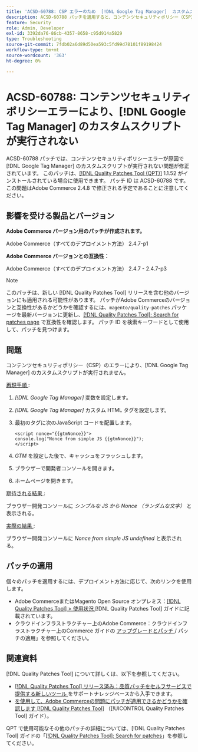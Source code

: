 ```yaml
---
title: 'ACSD-60788: CSP エラーのため  [!DNL Google Tag Manager]  カスタムスクリプトが実行されない'
description: ACSD-60788 パッチを適用すると、コンテンツセキュリティポリシー（CSP）のエラーが原因で  [!DNL Google Tag Manager]  のカスタムスクリプトが実行されないAdobe Commerceの問題を修正できます。
feature: Security
role: Admin, Developer
exl-id: 3392da76-86cb-4357-8658-c95d914a5829
type: Troubleshooting
source-git-commit: 7fdb02a6d89d50ea593c5fd99d78101f89198424
workflow-type: tm+mt
source-wordcount: '363'
ht-degree: 0%

---
```


# ACSD-60788: コンテンツセキュリティポリシーエラーにより、[!DNL Google Tag Manager] のカスタムスクリプトが実行されない

ACSD-60788 パッチでは、コンテンツセキュリティポリシーエラーが原因で [!DNL Google Tag Manager] のカスタムスクリプトが実行されない問題が修正されています。 このパッチは、[[!DNL Quality Patches Tool (QPT)]](https://experienceleague.adobe.com/en/docs/commerce-operations/tools/quality-patches-tool/quality-patches-tool-to-self-serve-quality-patches) 1.1.52 がインストールされている場合に使用できます。 パッチ ID は ACSD-60788 です。 この問題はAdobe Commerce 2.4.8 で修正される予定であることに注意してください。

## 影響を受ける製品とバージョン

**Adobe Commerce バージョン用のパッチが作成されます。**

Adobe Commerce（すべてのデプロイメント方法） 2.4.7-p1

**Adobe Commerce バージョンとの互換性：**

Adobe Commerce（すべてのデプロイメント方法） 2.4.7 - 2.4.7-p3

>[!NOTE]
>
>このパッチは、新しい [!DNL Quality Patches Tool] リリースを含む他のバージョンにも適用される可能性があります。 パッチがAdobe Commerceのバージョンと互換性があるかどうかを確認するには、`magento/quality-patches` パッケージを最新バージョンに更新し、[[!DNL Quality Patches Tool]: Search for patches page](https://experienceleague.adobe.com/tools/commerce-quality-patches/index.html) で互換性を確認します。 パッチ ID を検索キーワードとして使用して、パッチを見つけます。

## 問題

コンテンツセキュリティポリシー（CSP）のエラーにより、[!DNL Google Tag Manager] のカスタムスクリプトが実行されません。

<u> 再現手順 </u>:

1. *[!DNL Google Tag Manager]* 変数を設定します。
1. *[!DNL Google Tag Manager]* カスタム HTML タグを設定します。
1. 最初のタグに次のJavaScript コードを配置します。

   ```
   <script nonce="{{gtmNonce}}">
   console.log("Nonce from simple JS {{gtmNonce}}");
   </script>
   ```

1. *GTM* を設定した後で、キャッシュをフラッシュします。
1. ブラウザーで開発者コンソールを開きます。
1. ホームページを開きます。

<u> 期待される結果 </u>:

ブラウザー開発コンソールに *シンプルな JS から Nonce （ランダムな文字）* と表示される。

<u> 実際の結果 </u>:

ブラウザー開発コンソールに *Nonce from simple JS undefined* と表示される。

## パッチの適用

個々のパッチを適用するには、デプロイメント方法に応じて、次のリンクを使用します。

* Adobe CommerceまたはMagento Open Source オンプレミス：[[!DNL Quality Patches Tool] > 使用状況 ](/help/tools/quality-patches-tool/usage.md) [!DNL Quality Patches Tool] ガイドに記載されています。
* クラウドインフラストラクチャー上のAdobe Commerce：クラウドインフラストラクチャー上のCommerce ガイドの [ アップグレードとパッチ ](https://experienceleague.adobe.com/docs/commerce-cloud-service/user-guide/develop/upgrade/apply-patches.html)/ パッチの適用」を参照してください。

## 関連資料

[!DNL Quality Patches Tool] について詳しくは、以下を参照してください。

* [[!DNL Quality Patches Tool]  リリース済み：品質パッチをセルフサービスで提供する新しいツール ](https://experienceleague.adobe.com/en/docs/commerce-operations/tools/quality-patches-tool/quality-patches-tool-to-self-serve-quality-patches) をサポートナレッジベースから入手できます。
* [ を使用して、Adobe Commerceの問題にパッチが適用できるかどうかを確認します  [!DNL Quality Patches Tool]](/help/tools/quality-patches-tool/patches-available-in-qpt/check-patch-for-magento-issue-with-magento-quality-patches.md) （[!UICONTROL Quality Patches Tool] ガイド）。


QPT で使用可能なその他のパッチの詳細については、[!DNL Quality Patches Tool] ガイドの「[[!DNL Quality Patches Tool]: Search for patches](https://experienceleague.adobe.com/tools/commerce-quality-patches/index.html)」を参照してください。
